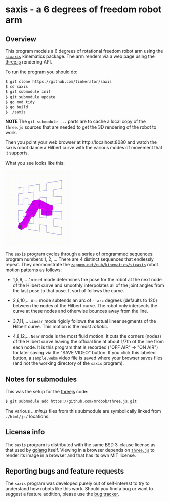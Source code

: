# saxis - a 6 degrees of freedom robot arm

## Overview

This program models a 6 degrees of rotational freedom robot arm using
the [`sixaxis`](https://pkg.go.dev/zappem.net/pub/kinematics/sixaxis)
kinematics package. The arm renders via a web page using the
[three.js](https://threejs.org/) rendering API.

To run the program you should do:
```
$ git clone https://github.com/tinkerator/saxis
$ cd saxis
$ git submodule init
$ git submodule update
$ go mod tidy
$ go build
$ ./saxis
```

**NOTE** The `git submodule ...` parts are to cache a local copy of the
	 `three.js` sources that are needed to get the 3D rendering of the
	 robot to work.

Then you point your web browser at http://localhost:8080 and watch the
saxis robot dance a Hilbert curve with the various modes of movement
that it supports.

What you see looks like this:

![saxis robot in motion](robot.gif)

The `saxis` program cycles through a series of programmed sequences:
program numbers 1, 2, ... There are 4 distinct sequences that
endlessly repeat. They deomonstrate the
[`zappem.net/pub/kinematics/sixaxis`](https://pkg.go.dev/zappem.net/pub/kinematics/sixaxis)
robot motion patterns as follows:

- 1,5,9,... `Joined` mode determines the pose for the robot at the
  next node of the Hilbert curve and smoothly interpolates all of the
  joint angles from the last pose to that pose. It sort of follows the
  curve.

- 2,6,10,... `Arc` mode subtends an arc of `--arc` degrees (defaults
  to 120) between the nodes of the Hilbert curve. The robot only
  intersects the curve at these nodes and otherwise bounces away from
  the line.

- 3,7,11,... `Linear` mode rigidly follows the actual linear segments
  of the Hilbert curve. This motion is the most *robotic*.

- 4,8,12,... `Near` mode is the most fluid motion. It cuts the corners
  (nodes) of the Hilbert curve leaving the official line at about
  1/7th of the line from each node. It is this program that is
  recorded ("OFF AIR" -> "ON AIR") for later saving via the "SAVE
  VIDEO" button. If you click this labeled button, a `sample.webm`
  video file is saved where your browser saves files (and not the
  working directory of the `saxis` program).

## Notes for submodules

This was the setup for the [threejs](https://github.com/mrdoob/three.js) code:

```
$ git submodule add https://github.com/mrdoob/three.js.git
```

The various *...min.js* files from this submodule are symbolically
linked from `./html/js/` locations.

## License info

The `saxis` program is distributed with the same BSD 3-clause license
as that used by [golang](https://golang.org/LICENSE) itself. Viewing
in a browser depends on [`three.js`](https://threejs.org/) to render
its image in a browser and that has its own MIT license.

## Reporting bugs and feature requests

The `saxis` program was developed purely out of self-interest to try
to understand how robots like this work. Should you find a bug or want
to suggest a feature addition, please use the [bug
tracker](https://github.com/tinkerator/saxis/issues).
